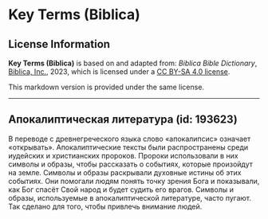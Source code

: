 # Key Terms (Biblica)

## License Information

**Key Terms (Biblica)** is based on and adapted from: _Biblica Bible Dictionary_, [Biblica, Inc.](https://www.biblica.com/), 2023, which is licensed under a [CC BY-SA 4.0 license](https://creativecommons.org/licenses/by-sa/4.0/legalcode.en).

This markdown version is provided under the same license.



--------------------------------

## Апокалиптическая литература (id: 193623)

В переводе с древнегреческого языка слово «апокалипсис» означает «открывать». Апокалиптические тексты были распространены среди иудейских и христианских пророков. Пророки использовали в них символы и образы, чтобы рассказать о событиях, которые произойдут на земле. Символы и образы раскрывали духовные истины об этих событиях. Они помогали людям понять точку зрения Бога и показывали, как Бог спасёт Свой народ и будет судить его врагов. Символы и образы, используемые в апокалиптической литературе, часто пугают. Так сделано для того, чтобы привлечь внимание людей.


